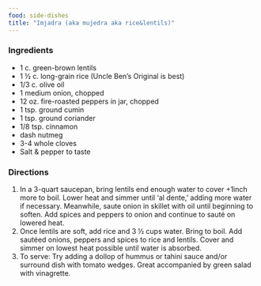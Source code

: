 ```yaml
---
food: side-dishes
title: "Imjadra (aka mujedra aka rice&lentils)"
---
```


### Ingredients

- 1 c. green-brown lentils
- 1 ½ c. long-grain rice (Uncle Ben’s Original is best)
- 1/3 c. olive oil
- 1 medium onion, chopped
- 12 oz. fire-roasted peppers in jar, chopped
- 1 tsp. ground cumin
- 1 tsp. ground coriander
- 1/8 tsp. cinnamon
- dash nutmeg
- 3-4 whole cloves
- Salt & pepper to taste

### Directions

1. In a 3-quart saucepan, bring lentils end enough water to cover +1inch more to boil. Lower heat and simmer until ‘al dente,’ adding more water if necessary. Meanwhile, saute onion in skillet with oil until beginning to soften. Add spices and peppers to onion and continue to sauté on lowered heat.
1. Once lentils are soft, add rice and 3 ½ cups water. Bring to boil. Add sautéed onions, peppers and spices to rice and lentils. Cover and simmer on lowest heat possible until water is absorbed.
1. To serve: Try adding a dollop of hummus or tahini sauce and/or surround dish with tomato wedges. Great accompanied by green salad with vinagrette.
